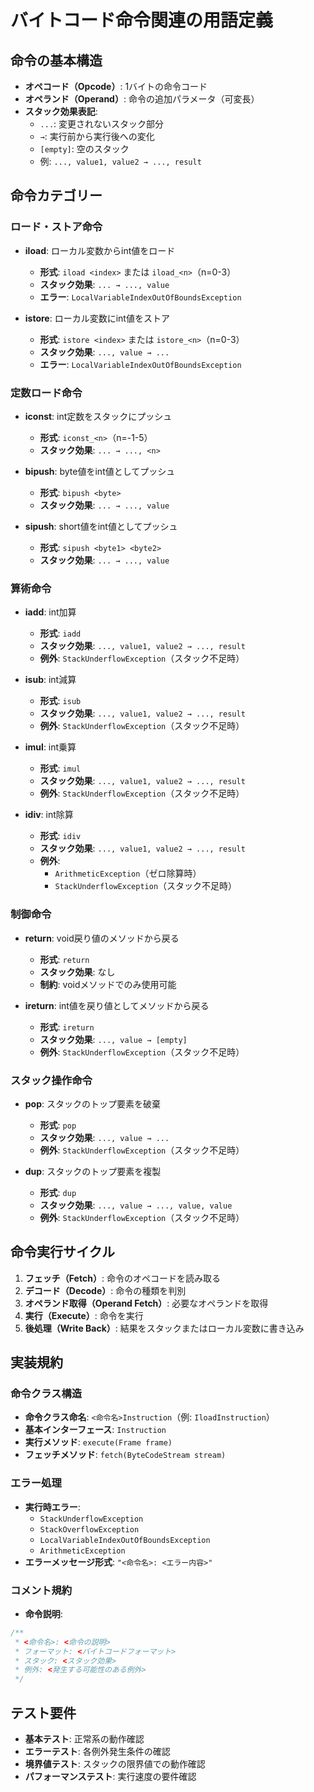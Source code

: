 # バイトコード命令関連の用語定義

## 命令の基本構造
- **オペコード（Opcode）**: 1バイトの命令コード
- **オペランド（Operand）**: 命令の追加パラメータ（可変長）
- **スタック効果表記**:
  - `...`: 変更されないスタック部分
  - `→`: 実行前から実行後への変化
  - `[empty]`: 空のスタック
  - 例: `..., value1, value2 → ..., result`

## 命令カテゴリー

### ロード・ストア命令
- **iload**: ローカル変数からint値をロード
  - **形式**: `iload <index>` または `iload_<n>`（n=0-3）
  - **スタック効果**: `... → ..., value`
  - **エラー**: `LocalVariableIndexOutOfBoundsException`

- **istore**: ローカル変数にint値をストア
  - **形式**: `istore <index>` または `istore_<n>`（n=0-3）
  - **スタック効果**: `..., value → ...`
  - **エラー**: `LocalVariableIndexOutOfBoundsException`

### 定数ロード命令
- **iconst**: int定数をスタックにプッシュ
  - **形式**: `iconst_<n>`（n=-1-5）
  - **スタック効果**: `... → ..., <n>`

- **bipush**: byte値をint値としてプッシュ
  - **形式**: `bipush <byte>`
  - **スタック効果**: `... → ..., value`

- **sipush**: short値をint値としてプッシュ
  - **形式**: `sipush <byte1> <byte2>`
  - **スタック効果**: `... → ..., value`

### 算術命令
- **iadd**: int加算
  - **形式**: `iadd`
  - **スタック効果**: `..., value1, value2 → ..., result`
  - **例外**: `StackUnderflowException`（スタック不足時）

- **isub**: int減算
  - **形式**: `isub`
  - **スタック効果**: `..., value1, value2 → ..., result`
  - **例外**: `StackUnderflowException`（スタック不足時）

- **imul**: int乗算
  - **形式**: `imul`
  - **スタック効果**: `..., value1, value2 → ..., result`
  - **例外**: `StackUnderflowException`（スタック不足時）

- **idiv**: int除算
  - **形式**: `idiv`
  - **スタック効果**: `..., value1, value2 → ..., result`
  - **例外**: 
    - `ArithmeticException`（ゼロ除算時）
    - `StackUnderflowException`（スタック不足時）

### 制御命令
- **return**: void戻り値のメソッドから戻る
  - **形式**: `return`
  - **スタック効果**: なし
  - **制約**: voidメソッドでのみ使用可能

- **ireturn**: int値を戻り値としてメソッドから戻る
  - **形式**: `ireturn`
  - **スタック効果**: `..., value → [empty]`
  - **例外**: `StackUnderflowException`（スタック不足時）

### スタック操作命令
- **pop**: スタックのトップ要素を破棄
  - **形式**: `pop`
  - **スタック効果**: `..., value → ...`
  - **例外**: `StackUnderflowException`（スタック不足時）

- **dup**: スタックのトップ要素を複製
  - **形式**: `dup`
  - **スタック効果**: `..., value → ..., value, value`
  - **例外**: `StackUnderflowException`（スタック不足時）

## 命令実行サイクル
1. **フェッチ（Fetch）**: 命令のオペコードを読み取る
2. **デコード（Decode）**: 命令の種類を判別
3. **オペランド取得（Operand Fetch）**: 必要なオペランドを取得
4. **実行（Execute）**: 命令を実行
5. **後処理（Write Back）**: 結果をスタックまたはローカル変数に書き込み

## 実装規約

### 命令クラス構造
- **命令クラス命名**: `<命令名>Instruction`（例: `IloadInstruction`）
- **基本インターフェース**: `Instruction`
- **実行メソッド**: `execute(Frame frame)`
- **フェッチメソッド**: `fetch(ByteCodeStream stream)`

### エラー処理
- **実行時エラー**: 
  - `StackUnderflowException`
  - `StackOverflowException`
  - `LocalVariableIndexOutOfBoundsException`
  - `ArithmeticException`
- **エラーメッセージ形式**: `"<命令名>: <エラー内容>"`

### コメント規約
- **命令説明**: 
```java
/**
 * <命令名>: <命令の説明>
 * フォーマット: <バイトコードフォーマット>
 * スタック: <スタック効果>
 * 例外: <発生する可能性のある例外>
 */
```

## テスト要件
- **基本テスト**: 正常系の動作確認
- **エラーテスト**: 各例外発生条件の確認
- **境界値テスト**: スタックの限界値での動作確認
- **パフォーマンステスト**: 実行速度の要件確認